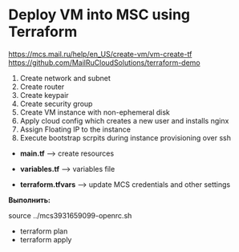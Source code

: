 # Deploy VM into MSC using Terraform
https://mcs.mail.ru/help/en_US/create-vm/vm-create-tf
https://github.com/MailRuCloudSolutions/terraform-demo

1. Create network and subnet
2. Create router
3. Create keypair
4. Create security group
5. Create VM instance with non-ephemeral disk
6. Apply cloud config which creates a new user and installs nginx
7. Assign Floating IP to the instance
8. Execute bootstrap scrpits during instance provisioning over ssh

* **main.tf** --> create resources

* **variables.tf** --> variables file

* **terraform.tfvars** --> update MCS credentials and other settings

**Выполнить:**

source ../mcs3931659099-openrc.sh

* terraform plan
* terraform apply
